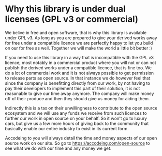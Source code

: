 # Why this library is under dual licenses (GPL v3 or commercial)

We belive in free and open software, that is why this library is available under GPL v3. As long as you are prepared to give your derived works away for free under a compatible licence we are perfectly happy to let you build on our for free as well. Together we will make the world a little bit better :)

If you need to use this library in a way that is incompatible with the GPL v3 licence, most notably in a commercial product where you will not or can not publish the derived works under a compatible licence, that is fine too. We do a lot of commercial work and it is not always possible to get permission to release parts as open source. In that instance we do however feel that since the company is benefitting directly from our work, by not having to pay their developers to implement this part of their solution, it is not reasonable to give our time away anymore. The company will make money off of their produce and then they should give us money for aiding them.

Indirectly this is a tax on their unwillingness to contribute to the open source ecosystem and we will use any funds we receive from such licences to further our work in open source on your behalf. So it won't go to luxury cars, but give us a few more hours of giving back to the community that basically enable our entire industry to exist in its current form.

Accodeing to you will always detail the time and money aspects of our open source work on our site. So go to https://accodeing.com/open-source to see what we do with our time and any money we get.
